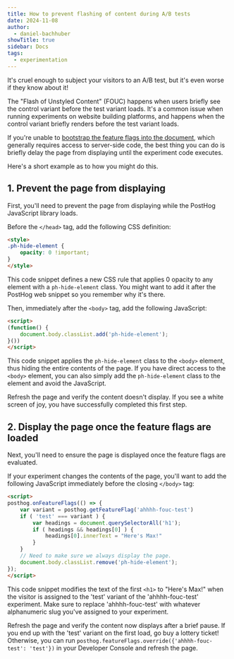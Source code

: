 ```yaml
---
title: How to prevent flashing of content during A/B tests
date: 2024-11-08
author:
  - daniel-bachhuber
showTitle: true
sidebar: Docs
tags:
  - experimentation
---
```


It's cruel enough to subject your visitors to an A/B test, but it's even worse if they know about it!

The "Flash of Unstyled Content" (FOUC) happens when users briefly see the control variant before the test variant loads. It's a common issue when running experiments on website building platforms, and happens when the control variant briefly renders before the test variant loads.

If you're unable to [bootstrap the feature flags into the document](/docs/feature-flags/bootstrapping), which generally requires access to server-side code, the best thing you can do is briefly delay the page from displaying until the experiment code executes.

Here's a short example as to how you might do this.

## 1. Prevent the page from displaying

First, you'll need to prevent the page from displaying while the PostHog JavaScript library loads.

Before the `</head>` tag, add the following CSS definition:

```html
<style>
.ph-hide-element {
    opacity: 0 !important;
}
</style>
```

This code snippet defines a new CSS rule that applies 0 opacity to any element with a `ph-hide-element` class. You might want to add it after the PostHog web snippet so you remember why it's there.

Then, immediately after the `<body>` tag, add the following JavaScript:

```html
<script>
(function() {
    document.body.classList.add('ph-hide-element');
}())
</script>
```

This code snippet applies the `ph-hide-element` class to the `<body>` element, thus hiding the entire contents of the page. If you have direct access to the `<body>` element, you can also simply add the `ph-hide-element` class to the element and avoid the JavaScript.

Refresh the page and verify the content doesn't display. If you see a white screen of joy, you have successfully completed this first step.

## 2. Display the page once the feature flags are loaded

Next, you'll need to ensure the page is displayed once the feature flags are evaluated.

If your experiment changes the contents of the page, you'll want to add the following JavaScript immediately before the closing `</body>` tag:

```html
<script>
posthog.onFeatureFlags(() => {
    var variant = posthog.getFeatureFlag('ahhhh-fouc-test')
    if ( 'test' === variant ) {
        var headings = document.querySelectorAll('h1');
        if ( headings && headings[0] ) {
            headings[0].innerText = "Here's Max!"
        }
    }
    // Need to make sure we always display the page.
    document.body.classList.remove('ph-hide-element');
});
</script>
```

This code snippet modifies the text of the first `<h1>` to "Here's Max!" when the visitor is assigned to the 'test' variant of the 'ahhhh-fouc-test' experiment. Make sure to replace 'ahhhh-fouc-test' with whatever alphanumeric slug you've assigned to your experiment.

Refresh the page and verify the content now displays after a brief pause. If you end up with the 'test' variant on the first load, go buy a lottery ticket! Otherwise, you can run `posthog.featureFlags.override({'ahhhh-fouc-test': 'test'})` in your Developer Console and refresh the page.